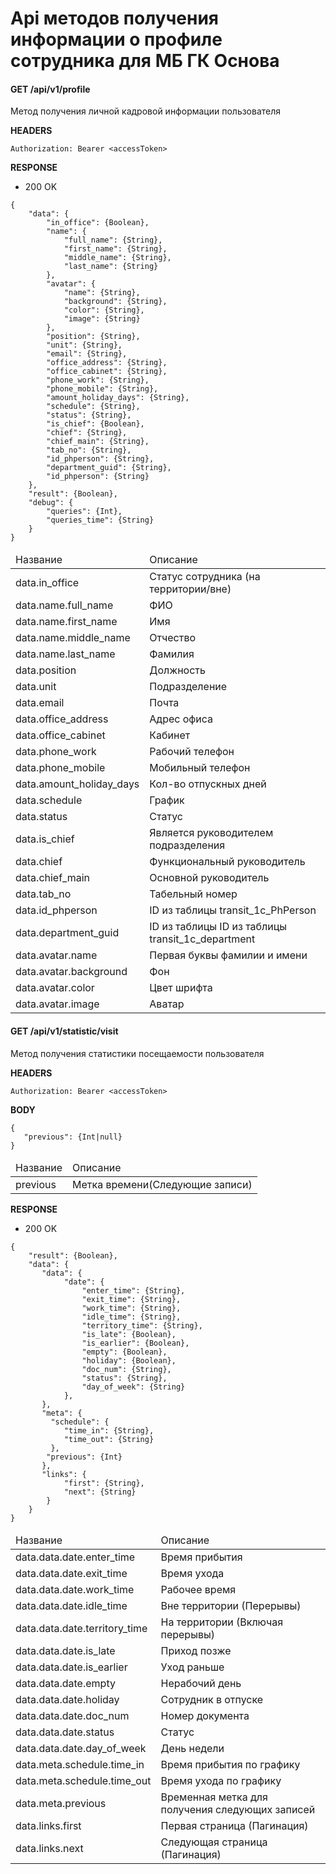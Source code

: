 # Api методов получения информации о профиле сотрудника для МБ ГК Основа

#### GET /api/v1/profile

Метод получения личной кадровой информации пользователя

<b>HEADERS</b>

```
Authorization: Bearer <accessToken>
```

<b>RESPONSE</b>

+ 200 OK

```
{
    "data": {
        "in_office": {Boolean},
        "name": {
            "full_name": {String},
            "first_name": {String},
            "middle_name": {String},
            "last_name": {String}
        },
        "avatar": {
            "name": {String},
            "background": {String},
            "color": {String},
            "image": {String}
        },
        "position": {String},
        "unit": {String},
        "email": {String},
        "office_address": {String},
        "office_cabinet": {String},
        "phone_work": {String},
        "phone_mobile": {String},
        "amount_holiday_days": {String},
        "schedule": {String},
        "status": {String},
        "is_chief": {Boolean},
        "chief": {String},
        "chief_main": {String},
        "tab_no": {String},
        "id_phperson": {String},
        "department_guid": {String},
        "id_phperson": {String}
    },
    "result": {Boolean},
    "debug": {
        "queries": {Int},
        "queries_time": {String}
    }
}
```

<table>
    <thead>
        <tr>
            <td>Название</td>
            <td>Описание</td>
        </tr>
    </thead>
    <tbody>
        <tr>
            <td>data.in_office</td>
            <td>Статус сотрудника (на территории/вне)</td>
        </tr>
        <tr>
            <td>data.name.full_name</td>
            <td>ФИО</td>
        </tr>
        <tr>
            <td>data.name.first_name</td>
            <td>Имя</td>
        </tr>
        <tr>
            <td>data.name.middle_name</td>
            <td>Отчество</td>
        </tr>
        <tr>
            <td>data.name.last_name</td>
            <td>Фамилия</td>
        </tr>
        <tr>
            <td>data.position</td>
            <td>Должность</td>
        </tr>
        <tr>
            <td>data.unit</td>
            <td>Подразделение</td>
        </tr>
        <tr>
            <td>data.email</td>
            <td>Почта</td>
        </tr>
        <tr>
            <td>data.office_address</td>
            <td>Адрес офиса</td>
        </tr>
        <tr>
            <td>data.office_cabinet</td>
            <td>Кабинет</td>
        </tr>
        <tr>
            <td>data.phone_work</td>
            <td>Рабочий телефон</td>
        </tr>
        <tr>
            <td>data.phone_mobile</td>
            <td>Мобильный телефон</td>
        </tr>
        <tr>
            <td>data.amount_holiday_days</td>
            <td>Кол-во отпускных дней</td>
        </tr>
        <tr>
            <td>data.schedule</td>
            <td>График</td>
        </tr>
        <tr>
            <td>data.status</td>
            <td>Статус</td>
        </tr>
        <tr>
            <td>data.is_chief</td>
            <td>Является руководителем подразделения</td>
         </tr>
         <tr>
            <td>data.chief</td>
            <td>Функциональный руководитель</td>
         </tr>
         <tr>
            <td>data.chief_main</td>
            <td>Основной руководитель</td>
         </tr>
         <tr>
            <td>data.tab_no</td>
            <td>Табельный номер</td>
        </tr>
        <tr>
           <td>data.id_phperson</td>
           <td>ID из таблицы transit_1c_PhPerson</td>
        </tr>
        <tr>
           <td>data.department_guid</td>
           <td>ID из таблицы ID из таблицы transit_1c_department</td>
        </tr>
        <tr>
            <td>data.avatar.name</td>
            <td>Первая буквы фамилии и имени</td>
        </tr>
        <tr>
            <td>data.avatar.background</td>
            <td>Фон</td>
        </tr>
        <tr>
            <td>data.avatar.color</td>
            <td>Цвет шрифта</td>
        </tr>
        <tr>
            <td>data.avatar.image</td>
            <td>Аватар</td>
        </tr>
    </tbody>
</table>

#### GET /api/v1/statistic/visit

Метод получения статистики посещаемости пользователя

<b>HEADERS</b>

```
Authorization: Bearer <accessToken>
```

<b>BODY</b>
 ```
{
    "previous": {Int|null}
}
```

<table>
    <thead>
        <tr>
            <td>Название</td>
            <td>Описание</td>
        </tr>
    </thead>
    <tbody>
         <tr>
            <td>previous</td>
            <td>Метка времени(Следующие записи)</td>
        </tr>
    </tbody>
</table> 


<b>RESPONSE</b>

+ 200 OK

```
{
    "result": {Boolean},
    "data": {
       "data": {
            "date": {
                "enter_time": {String},
                "exit_time": {String},
                "work_time": {String},
                "idle_time": {String},
                "territory_time": {String},
                "is_late": {Boolean},
                "is_earlier": {Boolean},
                "empty": {Boolean},
                "holiday": {Boolean},
                "doc_num": {String},
                "status": {String},
                "day_of_week": {String}
            }, 
       }, 
       "meta": {
         "schedule": {
            "time_in": {String},
            "time_out": {String}
         },
        "previous": {Int}
       }, 
       "links": {
            "first": {String},
            "next": {String}
        } 
    }
}
```
<table>
    <thead>
        <tr>
            <td>Название</td>
            <td>Описание</td>
        </tr>
    </thead>
    <tbody>
        <tr>
            <td>data.data.date.enter_time</td>
            <td>Время прибытия</td>
        </tr>
        <tr>
            <td>data.data.date.exit_time</td>
            <td>Время ухода</td>
        </tr>
         <tr>
            <td>data.data.date.work_time</td>
            <td>Рабочее время</td>
        </tr>
        <tr>
            <td>data.data.date.idle_time</td>
            <td>Вне территории (Перерывы)</td>
        </tr>
        <tr>
            <td>data.data.date.territory_time</td>
            <td>На территории (Включая перерывы)</td>
        </tr>
         <tr>
            <td>data.data.date.is_late</td>
            <td>Приход позже</td>
        </tr>
        <tr>
            <td>data.data.date.is_earlier</td>
            <td>Уход раньше</td>
        </tr>
        <tr>
            <td>data.data.date.empty</td>
            <td>Нерабочий день</td>
        </tr>
        <tr>
            <td>data.data.date.holiday</td>
            <td>Сотрудник в отпуске</td>
        </tr>
        <tr>
            <td>data.data.date.doc_num</td>
            <td>Номер документа</td>
        </tr>
        <tr>
            <td>data.data.date.status</td>
            <td>Статус</td>
        </tr>
        <tr>
            <td>data.data.date.day_of_week</td>
            <td>День недели</td>
        </tr>
        <tr>
            <td>data.meta.schedule.time_in</td>
            <td>Время прибытия по графику</td>
        </tr>
        <tr>
            <td>data.meta.schedule.time_out</td>
            <td>Время ухода по графику</td>
        </tr>
         <tr>
            <td>data.meta.previous</td>
            <td>Временная метка для получения следующих записей</td>
        </tr>
        <tr>
            <td>data.links.first</td>
            <td>Первая страница (Пагинация)</td>
        </tr>
        <tr>
            <td>data.links.next</td>
            <td>Следующая страница (Пагинация)</td>
        </tr>
    </tbody>
</table>
